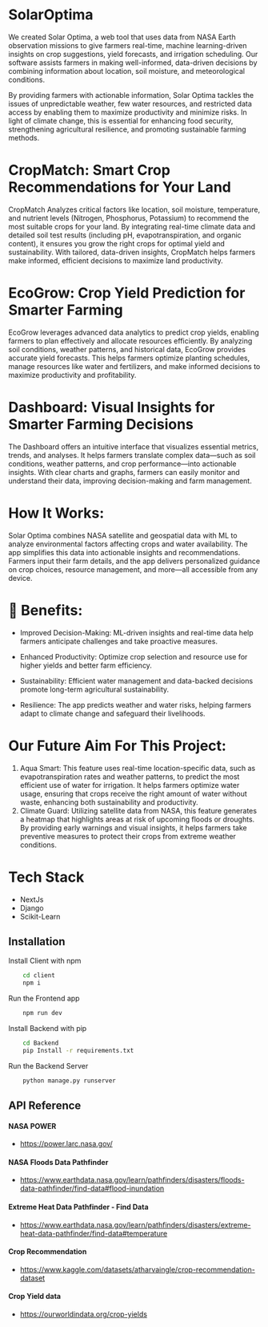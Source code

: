 
# SolarOptima

We created Solar Optima, a web tool that uses data from NASA Earth observation missions to give farmers real-time, machine learning-driven insights on crop suggestions, yield forecasts, and irrigation scheduling. Our software assists farmers in making well-informed, data-driven decisions by combining information about location, soil moisture, and meteorological conditions.

By providing farmers with actionable information, Solar Optima tackles the issues of unpredictable weather, few water resources, and restricted data access by enabling them to maximize productivity and minimize risks. In light of climate change, this is essential for enhancing food security, strengthening agricultural resilience, and promoting sustainable farming methods.

# CropMatch: Smart Crop Recommendations for Your Land
CropMatch Analyzes critical factors like location, soil moisture, temperature, and nutrient levels (Nitrogen, Phosphorus, Potassium) to recommend the most suitable crops for your land. By integrating real-time climate data and detailed soil test results (including pH, evapotranspiration, and organic content), it ensures you grow the right crops for optimal yield and sustainability. With tailored, data-driven insights, CropMatch helps farmers make informed, efficient decisions to maximize land productivity.

# EcoGrow: Crop Yield Prediction for Smarter Farming
EcoGrow leverages advanced data analytics to predict crop yields, enabling farmers to plan effectively and allocate resources efficiently. By analyzing soil conditions, weather patterns, and historical data, EcoGrow provides accurate yield forecasts. This helps farmers optimize planting schedules, manage resources like water and fertilizers, and make informed decisions to maximize productivity and profitability.

# Dashboard: Visual Insights for Smarter Farming Decisions
The Dashboard offers an intuitive interface that visualizes essential metrics, trends, and analyses. It helps farmers translate complex data—such as soil conditions, weather patterns, and crop performance—into actionable insights. With clear charts and graphs, farmers can easily monitor and understand their data, improving decision-making and farm management.

# How It Works:
Solar Optima combines NASA satellite and geospatial data with ML to analyze environmental factors affecting crops and water availability. The app simplifies this data into actionable insights and recommendations. Farmers input their farm details, and the app delivers personalized guidance on crop choices, resource management, and more—all accessible from any device.

# 🌟 Benefits:
- Improved Decision-Making: ML-driven insights and real-time data help farmers anticipate challenges and take proactive measures.

- Enhanced Productivity: Optimize crop selection and resource use for higher yields and better farm efficiency.

- Sustainability: Efficient water management and data-backed decisions promote long-term agricultural sustainability.

- Resilience: The app predicts weather and water risks, helping farmers adapt to climate change and safeguard their livelihoods.

# Our Future Aim For This Project:
1.	Aqua Smart: This feature uses real-time location-specific data, such as evapotranspiration rates and weather patterns, to predict the most efficient use of water for irrigation. It helps farmers optimize water usage, ensuring that crops receive the right amount of water without waste, enhancing both sustainability and productivity.
2.	Climate Guard: Utilizing satellite data from NASA, this feature generates a heatmap that highlights areas at risk of upcoming floods or droughts. By providing early warnings and visual insights, it helps farmers take preventive measures to protect their crops from extreme weather conditions.


# Tech Stack
- NextJs
- Django
- Scikit-Learn


## Installation

Install Client with npm

```bash
    cd client
    npm i
```
Run the Frontend app
```bash
    npm run dev
```
Install Backend with pip 
```bash
    cd Backend
    pip Install -r requirements.txt
```
Run the Backend Server
```bash
    python manage.py runserver
```
## API Reference

#### NASA POWER
- https://power.larc.nasa.gov/

#### NASA Floods Data Pathfinder
- https://www.earthdata.nasa.gov/learn/pathfinders/disasters/floods-data-pathfinder/find-data#flood-inundation

#### Extreme Heat Data Pathfinder - Find Data
- https://www.earthdata.nasa.gov/learn/pathfinders/disasters/extreme-heat-data-pathfinder/find-data#temperature

#### Crop Recommendation
- https://www.kaggle.com/datasets/atharvaingle/crop-recommendation-dataset

#### Crop Yield data
- https://ourworldindata.org/crop-yields
